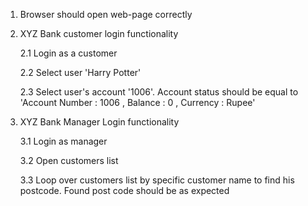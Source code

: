 1. Browser should open web-page correctly<p>
2. XYZ Bank customer login functionality
	<p>2.1 Login as a customer
	<p>2.2 Select user 'Harry Potter'
	<p>2.3 Select user's account '1006'. Account status should be equal to 'Account Number : 1006 , Balance : 0 , Currency : Rupee'<p>
3. XYZ Bank Manager Login functionality
	<p>3.1 Login as manager
	<p>3.2 Open customers list
	<p>3.3 Loop over customers list by specific customer name to find his postcode. Found post code should be as expected
